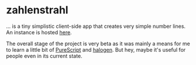 # zahlenstrahl


… is a tiny simplistic client-side app that creates very simple number lines. An
instance is hosted [here](https://dpaetzel.de/zahlenstrahl).


The overall stage of the project is very beta as it was mainly a means for me to
learn a little bit of [PureScript](https://www.purescript.org/) and
[halogen](https://github.com/purescript-halogen/purescript-halogen). But hey,
maybe it's useful for people even in its current state.
